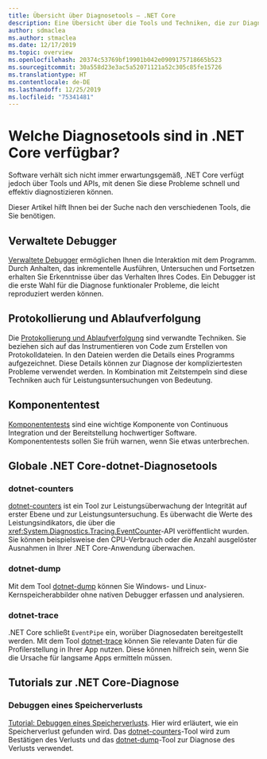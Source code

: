 ```yaml
---
title: Übersicht über Diagnosetools – .NET Core
description: Eine Übersicht über die Tools und Techniken, die zur Diagnose von .NET Core-Anwendungen zur Verfügung stehen.
author: sdmaclea
ms.author: stmaclea
ms.date: 12/17/2019
ms.topic: overview
ms.openlocfilehash: 20374c53769bf19901b042e0909175718665b523
ms.sourcegitcommit: 30a558d23e3ac5a52071121a52c305c85fe15726
ms.translationtype: HT
ms.contentlocale: de-DE
ms.lasthandoff: 12/25/2019
ms.locfileid: "75341481"
---
```

# <a name="what-diagnostic-tools-are-available-in-net-core"></a>Welche Diagnosetools sind in .NET Core verfügbar?

Software verhält sich nicht immer erwartungsgemäß, .NET Core verfügt jedoch über Tools und APIs, mit denen Sie diese Probleme schnell und effektiv diagnostizieren können.

Dieser Artikel hilft Ihnen bei der Suche nach den verschiedenen Tools, die Sie benötigen.

## <a name="managed-debuggers"></a>Verwaltete Debugger

[Verwaltete Debugger](managed-debuggers.md) ermöglichen Ihnen die Interaktion mit dem Programm. Durch Anhalten, das inkrementelle Ausführen, Untersuchen und Fortsetzen erhalten Sie Erkenntnisse über das Verhalten Ihres Codes. Ein Debugger ist die erste Wahl für die Diagnose funktionaler Probleme, die leicht reproduziert werden können.

## <a name="logging-and-tracing"></a>Protokollierung und Ablaufverfolgung

Die [Protokollierung und Ablaufverfolgung](logging-tracing.md) sind verwandte Techniken. Sie beziehen sich auf das Instrumentieren von Code zum Erstellen von Protokolldateien. In den Dateien werden die Details eines Programms aufgezeichnet. Diese Details können zur Diagnose der kompliziertesten Probleme verwendet werden. In Kombination mit Zeitstempeln sind diese Techniken auch für Leistungsuntersuchungen von Bedeutung.

## <a name="unit-testing"></a>Komponententest

[Komponententests](../testing/index.md) sind eine wichtige Komponente von Continuous Integration und der Bereitstellung hochwertiger Software. Komponententests sollen Sie früh warnen, wenn Sie etwas unterbrechen.

## <a name="net-core-dotnet-diagnostic-global-tools"></a>Globale .NET Core-dotnet-Diagnosetools

### <a name="dotnet-counters"></a>dotnet-counters

[dotnet-counters](dotnet-counters.md) ist ein Tool zur Leistungsüberwachung der Integrität auf erster Ebene und zur Leistungsuntersuchung. Es überwacht die Werte des Leistungsindikators, die über die <xref:System.Diagnostics.Tracing.EventCounter>-API veröffentlicht wurden. Sie können beispielsweise den CPU-Verbrauch oder die Anzahl ausgelöster Ausnahmen in Ihrer .NET Core-Anwendung überwachen.

### <a name="dotnet-dump"></a>dotnet-dump

Mit dem Tool [dotnet-dump](dotnet-dump.md) können Sie Windows- und Linux-Kernspeicherabbilder ohne nativen Debugger erfassen und analysieren.

### <a name="dotnet-trace"></a>dotnet-trace

.NET Core schließt `EventPipe` ein, worüber Diagnosedaten bereitgestellt werden. Mit dem Tool [dotnet-trace](dotnet-trace.md) können Sie relevante Daten für die Profilerstellung in Ihrer App nutzen. Diese können hilfreich sein, wenn Sie die Ursache für langsame Apps ermitteln müssen.

## <a name="net-core-diagnostics-tutorials"></a>Tutorials zur .NET Core-Diagnose

### <a name="debug-a-memory-leak"></a>Debuggen eines Speicherverlusts

[Tutorial: Debuggen eines Speicherverlusts](debug-memory-leak.md). Hier wird erläutert, wie ein Speicherverlust gefunden wird. Das [dotnet-counters](dotnet-counters.md)-Tool wird zum Bestätigen des Verlusts und das [dotnet-dump](dotnet-dump.md)-Tool zur Diagnose des Verlusts verwendet.
